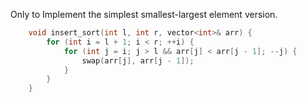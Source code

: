 Only to Implement the simplest smallest-largest element version.

~~~C++
	void insert_sort(int l, int r, vector<int>& arr) {
		for (int i = l + 1; i < r; ++i) {
			for (int j = i; j > l && arr[j] < arr[j - 1]; --j) {
				swap(arr[j], arr[j - 1]);
			}
		}
	}
~~~

